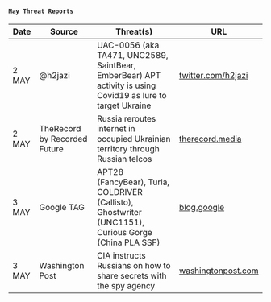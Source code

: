 #### `May Threat Reports`
| Date | Source | Threat(s) | URL |
| --- | --- | --- | --- |
| 2 MAY | @h2jazi | UAC-0056 (aka TA471, UNC2589, SaintBear, EmberBear) APT activity is using Covid19 as lure to target Ukraine  | [twitter.com/h2jazi](https://twitter.com/h2jazi/status/1520934029519949824) |
| 2 MAY | TheRecord by Recorded Future | Russia reroutes internet in occupied Ukrainian territory through Russian telcos | [therecord.media](https://therecord.media/ukraine-internet-blackout-kherson-skynet-russia/) |
| 3 MAY | Google TAG | APT28 (FancyBear), Turla, COLDRIVER (Callisto), Ghostwriter (UNC1151), Curious Gorge (China PLA SSF) | [blog.google](https://blog.google/threat-analysis-group/update-on-cyber-activity-in-eastern-europe/) |
| 3 MAY | Washington Post | CIA instructs Russians on how to share secrets with the spy agency | [washingtonpost.com](https://www.washingtonpost.com/national-security/2022/05/03/cia-russia-agents-recruitment-ukraine/) |
